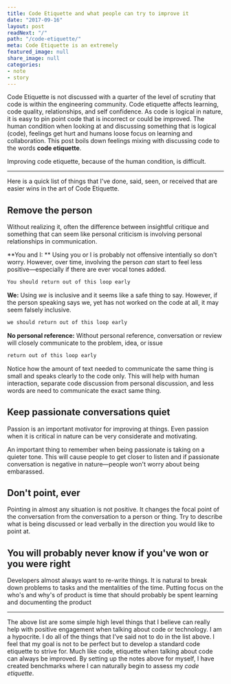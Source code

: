 ```yaml
---
title: Code Etiquette and what people can try to improve it
date: "2017-09-16"
layout: post
readNext: "/"
path: "/code-etiquette/"
meta: Code Etiquette is an extremely 
featured_image: null
share_image: null
categories:
- note
- story
---
```


Code Etiquette is not discussed with a quarter of the level of scrutiny that code is within the engineering community. Code etiquette affects learning, code quality, relationships, and self confidence. As code is logical in nature, it is easy to pin point code that is incorrect or could be improved. The human condition when looking at and discussing something that is logical (code), feelings get hurt and humans loose focus on learning and collaboration. This post boils down feelings mixing with discussing code to the words **code etiquette**.

Improving code etiquette, because of the human condition, is difficult. 

---

Here is a quick list of things that I've done, said, seen, or received that are easier wins in the art of Code Etiquette.

## Remove the person

Without realizing it, often the difference between insightful critique and something that can seem like personal criticism is involving personal relationships in communication.

**You and I: ** Using you or I is probably not offensive intentially so don't worry. However, over time, involving the person _can_ start to feel less positive—especially if there are ever vocal tones added.

```md
You should return out of this loop early
```

**We:** Using _we_ is inclusive and it seems like a safe thing to say. However, if the person speaking says we, yet has not worked on the code at all, it may seem falsely inclusive. 

```md
we should return out of this loop early
```

**No personal reference:** Without personal reference, conversation or review will closely communicate to the problem, idea, or issue

```md
return out of this loop early
```


Notice how the amount of text needed to communicate the same thing is small and speaks clearly to the code only. This will help with human interaction, separate code discussion from personal discussion, and less words are need to communicate the exact same thing.

## Keep passionate conversations quiet

Passion is an important motivator for improving at things. Even passion when it is critical in nature can be very considerate and motivating. 

An important thing to remember when being passionate is taking on a quieter tone. This will cause people to get closer to listen and if passionate conversation is negative in nature—people won't worry about being embarassed.

## Don't point, ever

Pointing in almost any situation is not positive. It changes the focal point of the conversation from the conversation to a person or thing. Try to describe what is being discussed or lead verbally in the direction you would like to point at.

## You will probably never know if you've won or you were right

Developers almost always want to re-write things. It is natural to break down problems to tasks and the mentalities of the time. Putting focus on the who's and why's of product is time that should probably be spent learning and documenting the product

---

The above list are some simple high level things that I believe can really help with positive engagement when talking about code or technology. I am a hypocrite. I do all of the things that I've said not to do in the list above. I feel that my goal is not to be perfect but to develop a standard code etiquette to strive for. Much like code, etiquette when talking about code can always be improved. By setting up the notes above for myself, I have created benchmarks where I can naturally begin to assess my _code etiquette_.
